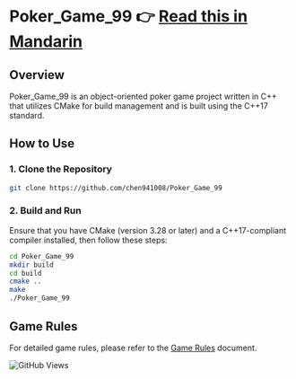 # Poker_Game_99 👉 [Read this in Mandarin](README.zh-TW.md)

## Overview

Poker_Game_99 is an object-oriented poker game project written in C++ that utilizes CMake for build management and is built using the C++17 standard.

## How to Use

### 1. Clone the Repository
  ```bash
  git clone https://github.com/chen941008/Poker_Game_99
  ```
### 2. Build and Run
Ensure that you have CMake (version 3.28 or later) and a C++17-compliant compiler installed, then follow these steps:
  ```bash
  cd Poker_Game_99
  mkdir build
  cd build
  cmake ..
  make
  ./Poker_Game_99
  ```
## Game Rules

For detailed game rules, please refer to the [Game Rules](docs/rules.md) document.

![GitHub Views](https://komarev.com/ghpvc/?username=chen941008&repo=Poker_Game_99) 